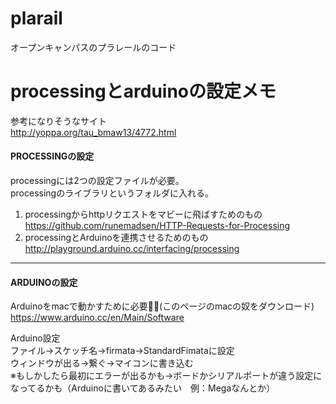 # plarail
オープンキャンパスのプラレールのコード

# processingとarduinoの設定メモ

参考になりそうなサイト  
<http://yoppa.org/tau_bmaw13/4772.html>

#### PROCESSINGの設定

processingには2つの設定ファイルが必要。  
processingのライブラリというフォルダに入れる。  
1. processingからhttpリクエストをマビーに飛ばすためのもの  
<https://github.com/runemadsen/HTTP-Requests-for-Processing>  
2. processingとArduinoを連携させるためのもの  
<http://playground.arduino.cc/interfacing/processing>

---------

#### ARDUINOの設定

Arduinoをmacで動かすために必要(このページのmacの奴をダウンロード)  
<https://www.arduino.cc/en/Main/Software>

Arduino設定  
ファイル→スケッチ名→firmata→StandardFimataに設定  
ウィンドウが出る→繋ぐ→マイコンに書き込む  
※もしかしたら最初にエラーが出るかも→ボードかシリアルポートが違う設定になってるかも（Arduinoに書いてあるみたい　例：Megaなんとか）
